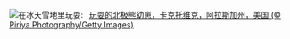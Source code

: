 ![](https://www.bing.com/th?id=OHR.PolarBearCubs_ZH-CN2913942257_UHD.jpg&w=1000)在冰天雪地里玩耍:&nbsp;&ensp;[玩耍的北极熊幼崽，卡克托维克，阿拉斯加州，美国 (© Piriya Photography/Getty Images)](https://www.bing.com/th?id=OHR.PolarBearCubs_ZH-CN2913942257_UHD.jpg)
<br><br/>
